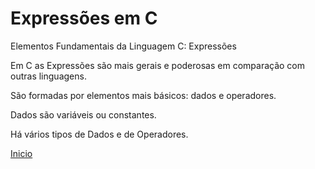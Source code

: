 # Expressões em C

<p>Elementos Fundamentais da Linguagem C: Expressões</p>
<p>Em C as Expressões são mais gerais e poderosas em comparação com outras linguagens.</p>
<p>São formadas por elementos mais básicos: dados e operadores.</p>
<p>Dados são variáveis ou constantes.</p>
<p>Há vários tipos de Dados e de Operadores.</p>

[Inicio](https://github.com/HernaldoMeneses/C/tree/main)
